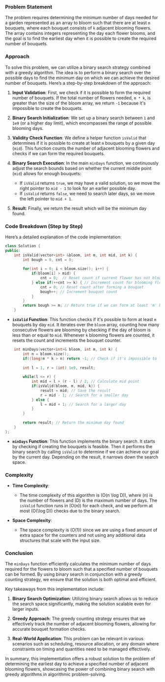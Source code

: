 ### Problem Statement

The problem requires determining the minimum number of days needed for a garden represented as an array to bloom such that there are at least `m` bouquets, where each bouquet consists of `k` adjacent blooming flowers. The array contains integers representing the day each flower blooms, and the goal is to find the earliest day when it is possible to create the required number of bouquets.

### Approach

To solve this problem, we can utilize a binary search strategy combined with a greedy algorithm. The idea is to perform a binary search over the possible days to find the minimum day on which we can achieve the desired number of bouquets. Here’s a step-by-step breakdown of the approach:

1. **Input Validation**: First, we check if it is possible to form the required number of bouquets. If the total number of flowers needed, `m * k`, is greater than the size of the bloom array, we return `-1` because it's impossible to create the bouquets.

2. **Binary Search Initialization**: We set up a binary search between `1` and `1e9` (or a higher day limit), which encompasses the range of possible blooming days.

3. **Validity Check Function**: We define a helper function `isValid` that determines if it is possible to create at least `m` bouquets by a given day (`mid`). This function counts the number of adjacent blooming flowers and checks if we can form the required bouquets.

4. **Binary Search Execution**: In the main `minDays` function, we continuously adjust the search bounds based on whether the current middle point (`mid`) allows for enough bouquets:
   - If `isValid` returns `true`, we may have a valid solution, so we move the right pointer to `mid - 1` to look for an earlier possible day.
   - If `isValid` returns `false`, we need to search later days, so we move the left pointer to `mid + 1`.

5. **Result**: Finally, we return the result which will be the minimum day found.

### Code Breakdown (Step by Step)

Here’s a detailed explanation of the code implementation:

```cpp
class Solution {
public:
    int isValid(vector<int> &bloom, int m, int mid, int k) {
        int bough = 0, cnt = 0;
        
        for(int i = 0; i < bloom.size(); i++) {
            if(bloom[i] > mid) {
                cnt = 0;  // Reset count if current flower has not bloomed by 'mid'
            } else if(++cnt >= k) { // Increment count for blooming flowers
                cnt = 0; // Reset count after forming a bouquet
                bough++; // Increment bouquet count
            }
        }
        return bough >= m; // Return true if we can form at least 'm' bouquets
    }
```

- **`isValid` Function**: This function checks if it's possible to form at least `m` bouquets by day `mid`. It iterates over the `bloom` array, counting how many consecutive flowers are blooming by checking if the day of bloom is less than or equal to `mid`. Whenever `k` blooming flowers are counted, it resets the count and increments the bouquet counter.

```cpp
    int minDays(vector<int>& bloom, int m, int k) {
        int n = bloom.size();
        if((long)m * k > n) return -1; // Check if it's impossible to form m bouquets
        
        int l = 1, r = (int) 1e9, result;
        
        while(l <= r) {
            int mid = l + (r - l) / 2; // Calculate mid point
            if(isValid(bloom, m, mid, k)) {
                result = mid; // Save the result
                r = mid - 1; // Search for a smaller day
            } else {
                l = mid + 1; // Search for a larger day
            }
        }
        
        return result; // Return the minimum day found
    }
};
```

- **`minDays` Function**: This function implements the binary search. It starts by checking if creating the bouquets is feasible. Then it performs the binary search by calling `isValid` to determine if we can achieve our goal by the current day. Depending on the result, it narrows down the search space.

### Complexity

- **Time Complexity**:
  - The time complexity of this algorithm is \(O(n \log D)\), where \(n\) is the number of flowers and \(D\) is the maximum number of days. The `isValid` function runs in \(O(n)\) for each check, and we perform at most \(O(\log D)\) checks due to the binary search.

- **Space Complexity**:
  - The space complexity is \(O(1)\) since we are using a fixed amount of extra space for the counters and not using any additional data structures that scale with the input size.

### Conclusion

The `minDays` function efficiently calculates the minimum number of days required for the flowers to bloom such that a specified number of bouquets can be formed. By using binary search in conjunction with a greedy counting strategy, we ensure that the solution is both optimal and efficient.

Key takeaways from this implementation include:

1. **Binary Search Optimization**: Utilizing binary search allows us to reduce the search space significantly, making the solution scalable even for larger inputs.

2. **Greedy Approach**: The greedy counting strategy ensures that we effectively track the number of adjacent blooming flowers, allowing for accurate bouquet formation checks.

3. **Real-World Application**: This problem can be relevant in various scenarios such as scheduling, resource allocation, or any domain where constraints on timing and quantities need to be managed effectively.

In summary, this implementation offers a robust solution to the problem of determining the earliest day to achieve a specified number of adjacent blooming flowers, showcasing the power of combining binary search with greedy algorithms in algorithmic problem-solving.